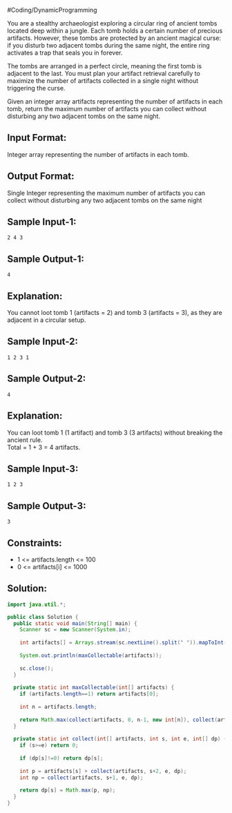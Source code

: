 #Coding/DynamicProgramming

You are a stealthy archaeologist exploring a circular ring of ancient tombs located deep within a jungle. Each tomb holds a certain number of precious artifacts. 
However, these tombs are protected by an ancient magical curse: if you disturb two adjacent tombs during the same night, the entire ring activates a trap that seals you in forever.

The tombs are arranged in a perfect circle, meaning the first tomb is adjacent to the last. You must plan your artifact retrieval carefully to maximize the number of artifacts collected in a single night without triggering the curse.

Given an integer array artifacts representing the number of artifacts in each tomb, return the maximum number of artifacts you can collect without disturbing any two adjacent tombs on the same night.

Input Format:
--------
Integer array representing the number of artifacts in each tomb.

Output Format:
--------
Single Integer representing the maximum number of artifacts you can collect without disturbing any two adjacent tombs on the same night

Sample Input-1:
--------
```
2 4 3
```

Sample Output-1:
--------
```
4   
```

Explanation:
--------
You cannot loot tomb 1 (artifacts = 2) and tomb 3 (artifacts = 3), as they are adjacent in a circular setup.


Sample Input-2:  
--------
```
1 2 3 1
```

Sample Output-2:
--------
```
4
```

Explanation:
--------
You can loot tomb 1 (1 artifact) and tomb 3 (3 artifacts) without breaking the ancient rule.  
Total = 1 + 3 = 4 artifacts.


Sample Input-3:  
--------
```
1 2 3
```

Sample Output-3:
--------
```
3 
```

Constraints:  
--------
-  1 <= artifacts.length <= 100 
-  0 <= artifacts\[i] <= 1000 

## Solution:

```java
import java.util.*;

public class Solution {
  public static void main(String[] main) {
    Scanner sc = new Scanner(System.in);
    
    int artifacts[] = Arrays.stream(sc.nextLine().split(" ")).mapToInt(Integer::parseInt).toArray();
    
    System.out.println(maxCollectable(artifacts));
    
    sc.close();
  }
  
  private static int maxCollectable(int[] artifacts) {
    if (artifacts.length==1) return artifacts[0];
    
    int n = artifacts.length;
    
    return Math.max(collect(artifacts, 0, n-1, new int[n]), collect(artifacts, 1, n, new int[n]));
  }
  
  private static int collect(int[] artifacts, int s, int e, int[] dp) {
    if (s>=e) return 0;
    
    if (dp[s]!=0) return dp[s];
    
    int p = artifacts[s] + collect(artifacts, s+2, e, dp);
    int np = collect(artifacts, s+1, e, dp);
    
    return dp[s] = Math.max(p, np);
  }
}
```